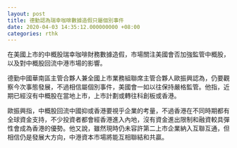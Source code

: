 ```yaml
---
layout: post
title: 德勤認為瑞幸咖啡數據造假只屬個別事件
date: 2020-04-03 14:35:12.000000000 +08:00
categories: rthk
---
```


在美國上市的中概股瑞幸咖啡財務數據造假，市場關注美國會否加強監管中概股，以及對中概股回流中港市場的影響。

德勤中國華南區主管合夥人兼全國上市業務組聯席主管合夥人歐振興認為，仍要觀察今次事態發展，不過相信屬個別事件，美國會一如以往保持嚴格監管。他指，近期已經沒有中概股在當地上市，上市計劃或轉往科創板或香港。

歐振興指，中概股回流中國抑或香港要視乎企業的考量，不過香港在不同時期都有全球資金支持，不少投資者都會經香港進入內地，沒有資金進出限制和融資較具彈性會成為香港的優勢。他又說，雖然現時仍未容許第二上市企業納入互聯互通，但相信仍是發展大方向，中港資本市場將能互相聯結和共贏。
